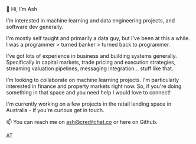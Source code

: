 👋 Hi, I’m Ash

I’m interested in machine learning and data engineering projects, and software dev generally. 

I'm mostly self taught and primarily a data guy, but I've been at this a while. I was a programmer > turned banker > turned back to programmer. 

I've got lots of experience in business and building systems generally. Specifically in capital markets, trade pricing and execution strategies, streaming valuation pipelines, messaging integration... stuff like that.
 
I’m looking to collaborate on machine learning projects. I'm particularly interested in finance and property markets right now. So, if you're doing something in that space and you need help I would love to connect! 

I'm currently working on a few projects in the retail lending space in Australia - if you're curious get in touch.
 
📫 You can reach me on ash@creditchat.co or here on Github.

AT

<!---
ashatcreditchat/ashatcreditchat is a ✨ special ✨ repository because its `README.md` (this file) appears on your GitHub profile.
You can click the Preview link to take a look at your changes.
--->
